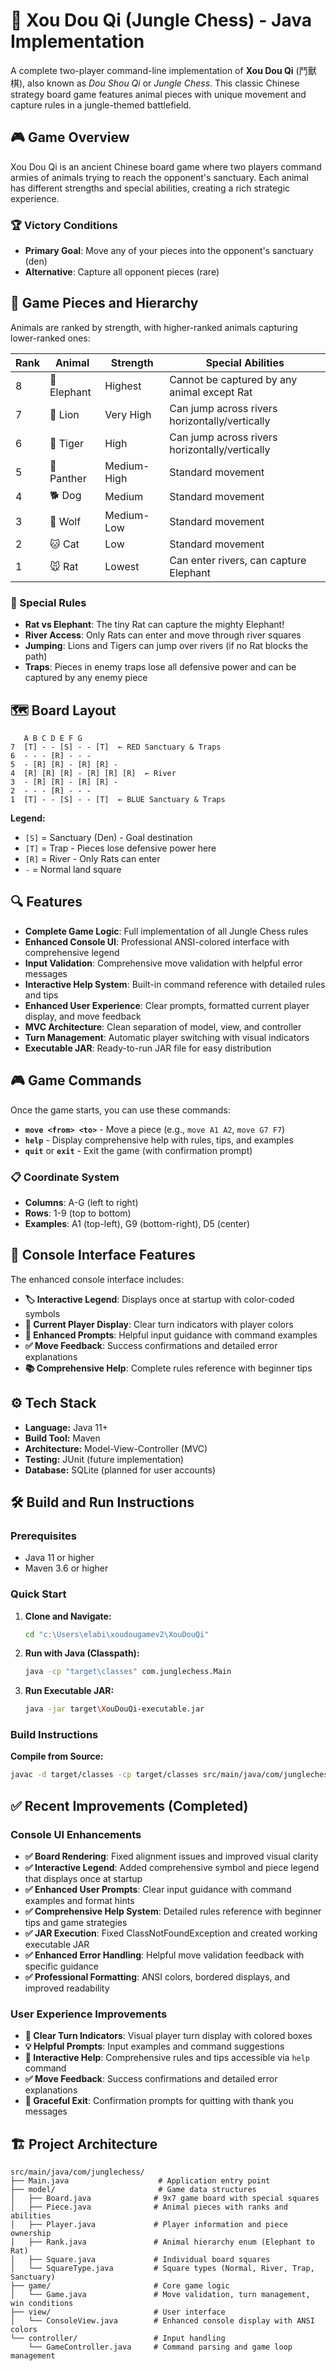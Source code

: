 # 🐾 Xou Dou Qi (Jungle Chess) - Java Implementation

A complete two-player command-line implementation of **Xou Dou Qi** (鬥獸棋), also known as *Dou Shou Qi* or *Jungle Chess*. This classic Chinese strategy board game features animal pieces with unique movement and capture rules in a jungle-themed battlefield.

## 🎮 Game Overview

Xou Dou Qi is an ancient Chinese board game where two players command armies of animals trying to reach the opponent's sanctuary. Each animal has different strengths and special abilities, creating a rich strategic experience.

### 🏆 Victory Conditions
- **Primary Goal**: Move any of your pieces into the opponent's sanctuary (den)
- **Alternative**: Capture all opponent pieces (rare)

## 🐯 Game Pieces and Hierarchy

Animals are ranked by strength, with higher-ranked animals capturing lower-ranked ones:

| Rank | Animal | Strength | Special Abilities |
|------|--------|----------|-------------------|
| 8 | 🐘 Elephant | Highest | Cannot be captured by any animal except Rat |
| 7 | 🦁 Lion | Very High | Can jump across rivers horizontally/vertically |
| 6 | 🐅 Tiger | High | Can jump across rivers horizontally/vertically |
| 5 | 🐆 Panther | Medium-High | Standard movement |
| 4 | 🐕 Dog | Medium | Standard movement |
| 3 | 🐺 Wolf | Medium-Low | Standard movement |
| 2 | 🐱 Cat | Low | Standard movement |
| 1 | 🐭 Rat | Lowest | Can enter rivers, can capture Elephant |

### 🎯 Special Rules
- **Rat vs Elephant**: The tiny Rat can capture the mighty Elephant!
- **River Access**: Only Rats can enter and move through river squares
- **Jumping**: Lions and Tigers can jump over rivers (if no Rat blocks the path)
- **Traps**: Pieces in enemy traps lose all defensive power and can be captured by any enemy piece

## 🗺️ Board Layout

```
   A B C D E F G
7  [T] - - [S] - - [T]  ← RED Sanctuary & Traps
6  - - - [R] - - -
5  - [R] [R] - [R] [R] -
4  [R] [R] [R] - [R] [R] [R]  ← River
3  - [R] [R] - [R] [R] -
2  - - - [R] - - -
1  [T] - - [S] - - [T]  ← BLUE Sanctuary & Traps
```

**Legend:**
- `[S]` = Sanctuary (Den) - Goal destination
- `[T]` = Trap - Pieces lose defensive power here
- `[R]` = River - Only Rats can enter
- `-` = Normal land square

## 🔍 Features

- **Complete Game Logic**: Full implementation of all Jungle Chess rules
- **Enhanced Console UI**: Professional ANSI-colored interface with comprehensive legend
- **Input Validation**: Comprehensive move validation with helpful error messages
- **Interactive Help System**: Built-in command reference with detailed rules and tips
- **Enhanced User Experience**: Clear prompts, formatted current player display, and move feedback
- **MVC Architecture**: Clean separation of model, view, and controller
- **Turn Management**: Automatic player switching with visual indicators
- **Executable JAR**: Ready-to-run JAR file for easy distribution

## 🎮 Game Commands

Once the game starts, you can use these commands:

- **`move <from> <to>`** - Move a piece (e.g., `move A1 A2`, `move G7 F7`)
- **`help`** - Display comprehensive help with rules, tips, and examples
- **`quit`** or **`exit`** - Exit the game (with confirmation prompt)

### 📋 Coordinate System
- **Columns**: A-G (left to right)
- **Rows**: 1-9 (top to bottom)  
- **Examples**: A1 (top-left), G9 (bottom-right), D5 (center)

## 🎨 Console Interface Features

The enhanced console interface includes:
- **🏷️ Interactive Legend**: Displays once at startup with color-coded symbols
- **🎯 Current Player Display**: Clear turn indicators with player colors
- **💬 Enhanced Prompts**: Helpful input guidance with command examples
- **✅ Move Feedback**: Success confirmations and detailed error explanations
- **📚 Comprehensive Help**: Complete rules reference with beginner tips

## ⚙️ Tech Stack

- **Language:** Java 11+
- **Build Tool:** Maven
- **Architecture:** Model-View-Controller (MVC)
- **Testing:** JUnit (future implementation)
- **Database:** SQLite (planned for user accounts)

## 🛠️ Build and Run Instructions

### Prerequisites
- Java 11 or higher
- Maven 3.6 or higher

### Quick Start

1. **Clone and Navigate:**
   ```bash
   cd "c:\Users\elabi\xoudougamev2\XouDouQi"
   ```

2. **Run with Java (Classpath):**
   ```bash
   java -cp "target\classes" com.junglechess.Main
   ```

3. **Run Executable JAR:**
   ```bash
   java -jar target\XouDouQi-executable.jar
   ```

### Build Instructions

**Compile from Source:**
```bash
javac -d target/classes -cp target/classes src/main/java/com/junglechess/model/*.java src/main/java/com/junglechess/game/*.java src/main/java/com/junglechess/view/*.java src/main/java/com/junglechess/controller/*.java src/main/java/com/junglechess/*.java
```

## ✅ Recent Improvements (Completed)

### Console UI Enhancements
- **✅ Board Rendering**: Fixed alignment issues and improved visual clarity
- **✅ Interactive Legend**: Added comprehensive symbol and piece legend that displays once at startup
- **✅ Enhanced User Prompts**: Clear input guidance with command examples and format hints  
- **✅ Comprehensive Help System**: Detailed rules reference with beginner tips and game strategies
- **✅ JAR Execution**: Fixed ClassNotFoundException and created working executable JAR
- **✅ Enhanced Error Handling**: Helpful move validation feedback with specific guidance
- **✅ Professional Formatting**: ANSI colors, bordered displays, and improved readability

### User Experience Improvements
- **🎯 Clear Turn Indicators**: Visual player turn display with colored boxes
- **💡 Helpful Prompts**: Input examples and command suggestions
- **📖 Interactive Help**: Comprehensive rules and tips accessible via `help` command
- **✅ Move Feedback**: Success confirmations and detailed error explanations
- **🚪 Graceful Exit**: Confirmation prompts for quitting with thank you messages

## 🏗️ Project Architecture

```
src/main/java/com/junglechess/
├── Main.java                    # Application entry point
├── model/                       # Game data structures
│   ├── Board.java              # 9x7 game board with special squares
│   ├── Piece.java              # Animal pieces with ranks and abilities  
│   ├── Player.java             # Player information and piece ownership
│   ├── Rank.java               # Animal hierarchy enum (Elephant to Rat)
│   ├── Square.java             # Individual board squares
│   └── SquareType.java         # Square types (Normal, River, Trap, Sanctuary)
├── game/                       # Core game logic
│   └── Game.java               # Move validation, turn management, win conditions
├── view/                       # User interface
│   └── ConsoleView.java        # Enhanced console display with ANSI colors
└── controller/                 # Input handling
    └── GameController.java     # Command parsing and game loop management
```